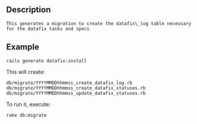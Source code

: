 ## Description
    This generates a migration to create the datafix\_log table necessary for the datafix tasks and specs

## Example

    rails generate datafix:install

This will create:

    db/migrate/YYYYMMDDhhmmss_create_datafix_log.rb
    db/migrate/YYYYMMDDhhmmss_create_datafix_statuses.rb
    db/migrate/YYYYMMDDhhmmss_update_datafix_statuses.rb

To run it, execute:

    rake db:migrate
